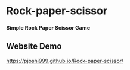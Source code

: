 # Rock-paper-scissor

#### Simple Rock Paper Scissor Game

## Website Demo

https://pjoshi999.github.io/Rock-paper-scissor/
